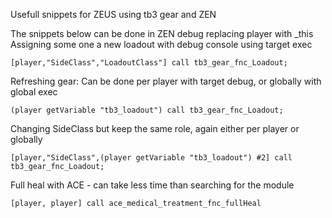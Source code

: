 Usefull snippets for ZEUS using tb3 gear and ZEN

The snippets below can be done in ZEN debug replacing player with _this
Assigning some one a new loadout with debug console using target exec
```sqf
[player,"SideClass","LoadoutClass"] call tb3_gear_fnc_Loadout;
```

Refreshing gear: Can be done per player with target debug, or globally with global exec
```sqf
(player getVariable "tb3_loadout") call tb3_gear_fnc_Loadout;
```

Changing SideClass but keep the same role, again either per player or globally
```sqf
[player,"SideClass",(player getVariable "tb3_loadout") #2] call tb3_gear_fnc_Loadout;
```

Full heal with ACE - can take less time than searching for the module
```sqf
[player, player] call ace_medical_treatment_fnc_fullHeal
```
